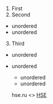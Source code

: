 1. First
2. Second
  - unordered
  - unordered
3. Third

+ unordered
* unordered
  - unordered
  - unordered
  
  
  
  hse.ru <>
  [HSE](https://www.hse.ru/ "мой университет")
  
